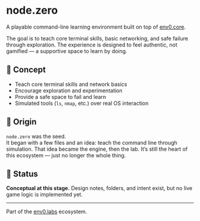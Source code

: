 # node.zero

A playable command-line learning environment built on top of [env0.core](https://github.com/env0-labs/env0.core).

The goal is to teach core terminal skills, basic networking, and safe failure through exploration. The experience is designed to feel authentic, not gamified — a supportive space to learn by doing.

## 🎯 Concept
- Teach core terminal skills and network basics
- Encourage exploration and experimentation
- Provide a safe space to fail and learn
- Simulated tools (`ls`, `nmap`, etc.) over real OS interaction

## 🧠 Origin

`node.zero` was the seed.  
It began with a few files and an idea: teach the command line through simulation. That idea became the engine, then the lab. It’s still the heart of this ecosystem — just no longer the whole thing.

## 🚧 Status

**Conceptual at this stage.** Design notes, folders, and intent exist, but no live game logic is implemented yet.

---
Part of the [env0.labs](https://github.com/env0-labs) ecosystem.
